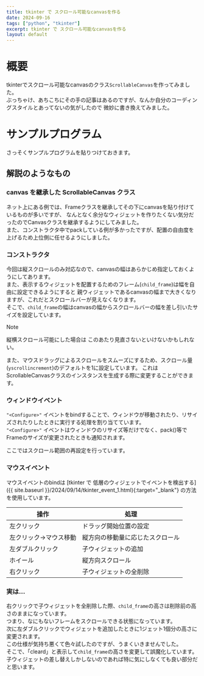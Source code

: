 ```yaml
---
title: tkinter で スクロール可能なcanvasを作る
date: 2024-09-16
tags: ["python", "tkinter"]
excerpt: tkinter で スクロール可能なcanvasを作る
layout: default
---
```


# 概要
tkinterでスクロール可能なcanvasのクラス``ScrollableCanvas``を作ってみました。  
ぶっちゃけ、あちこちにその手の記事はあるのですが、なんか自分のコーディングスタイルとあってないの気がしたので
微妙に書き換えてみました。  

# サンプルプログラム

さっそくサンプルプログラムを貼りつけておきます。  

<dev class="accordion_head"></dev>
<dev class="my-gist">
    <script src="https://gist.github.com/ippei8jp/0ccd48b5cec72ad363d7eaa452972b1f.js"></script>
</dev>

## 解説のようなもの

### canvas を継承した ScrollableCanvas クラス
ネット上にある例では、Frameクラスを継承してその下にcanvasを貼り付けているものが多いですが、
なんとなく余分なウィジェットを作りたくない気分だったのでCanvasクラスを継承するようにしてみました。  
また、コンストラクタ中でpackしている例が多かったですが、配置の自由度を上げるため上位側に任せるようにしました。  

### コンストラクタ
今回は縦スクロールのみ対応なので、canvasの幅はあらかじめ指定しておくようにしてあります。  
また、表示するウィジェットを配置するためのフレーム(``child_frame``)は幅を自由に設定できるようにすると
親ウィジェットであるcanvasの幅まで大きくなりますが、これだとスクロールバーが見えなくなります。  
そこで、``child_frame``の幅はcanvasの幅からスクロールバーの幅を差し引いたサイズを設定しています。  

>[!NOTE]
> 縦横スクロール可能にした場合は このあたり見直さないといけないかもしれない。  

また、マウスドラッグによるスクロールをスムーズにするため、スクロール量(``yscrollincrement``)のデフォルトを1に設定しています。
これはScrollableCanvasクラスのインスタンスを生成する際に変更することができます。  


### ウィンドウイベント
``"<Configure>"`` イベントをbindすることで、ウィンドウが移動されたり、リサイズされたりしたときに実行する処理を割り当てています。  
``"<Configure>"`` イベントはウィンドウのリサイズ等だけでなく、pack()等でFrameのサイズが変更されたときも通知されます。  

ここではスクロール範囲の再設定を行っています。  


### マウスイベント

マウスイベントのbindは
[tkinter で 低層のウィジェットでイベントを検出する]({{ site.baseurl }}/2024/09/14/tkinter_event_1.html){:target="_blank"}
の方法を使用しています。  


| 操作                   | 処理                             |  
|------------------------|----------------------------------|  
| 左クリック             | ドラッグ開始位置の設定           |  
| 左クリック→マウス移動 | 縦方向の移動量に応じたスクロール |  
| 左ダブルクリック       | 子ウィジェットの追加             |  
| ホイール               | 縦方向スクロール                 |  
| 右クリック             | 子ウィジェットの全削除           |  

### 実は...

右クリックで子ウィジェットを全削除した際、``child_frame``の高さは削除前の高さのままになっています。  
つまり、なにもないフレームをスクロールできる状態になっています。  
次に左ダブルクリックでウィジェットを追加したときに1ジェット1個分の高さに変更されます。  
この仕様が気持ち悪くて色々試したのですが、うまくいきませんでした。  
そこで、「cleard」と表示して``child_frame``の高さを変更して誤魔化しています。  
子ウィジェットの差し替えしかしないのであれば特に気にしなくても良い部分だと思います。  


